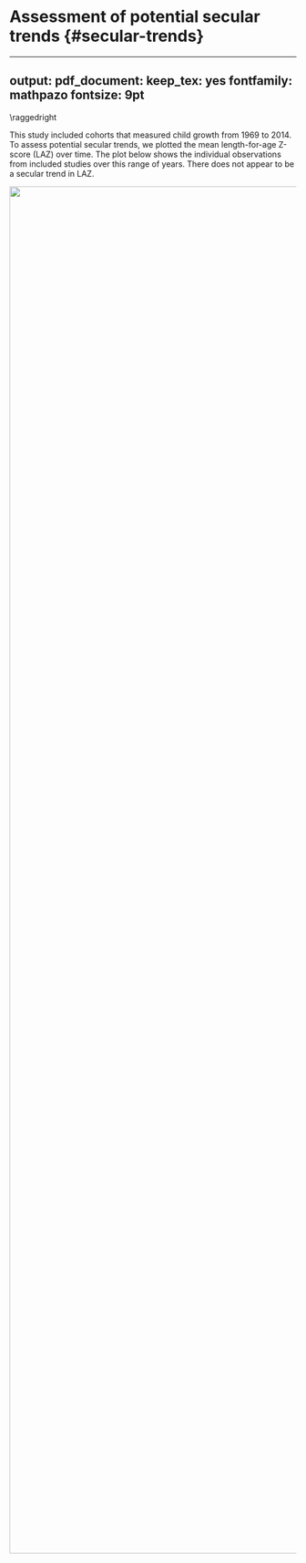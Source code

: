 # Assessment of potential secular trends {#secular-trends}

---
output:
  pdf_document:
    keep_tex: yes
fontfamily: mathpazo
fontsize: 9pt
---

\raggedright

This study included cohorts that measured child growth from 1969 to 2014. To assess potential secular trends, we plotted the mean length-for-age Z-score (LAZ) over time. The plot below shows the individual observations from included studies over this range of years. There does not appear to be a secular trend in LAZ. 




<img src="/Users/Nolan/Documents/Berkeley/Colford-Hubbard/stunting/ki-longitudinal-manuscripts/figures/shared/laz_secular_trend.png" width="2400" />


